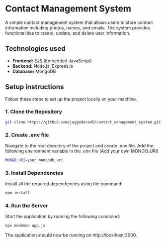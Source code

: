 # Contact Management System   
A simple contact management system that allows users to store contact information including photos, names, and emails. The system provides functionalities to create, update, and delete user information.   
## Technologies used
- **Frontend:** EJS (Embedded JavaScript)
- **Backend:** Node.js, Express.js
- **Database:** MongoDB
## Setup instructions   
Follow these steps to set up the project locally on your machine.   
### 1. Clone the Repository
```bash
git clone https://github.com/jaygodara45/contact_management_system.git
```
### 2. Create .env file   
Navigate to the root directory of the project and create .env file. Add the following environment variable in the .env file (Add your own MONGO_URI)
```bash
MONGO_URI=your_mongodb_uri
```

### 3. Install Dependencies
Install all the required dependencies using the command:
```bash
npm install
```

### 4. Run the Server
Start the application by running the following command:
```bash
npx nodemon app.js
```

The application should now be running on http://localhost:3000.

